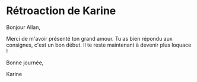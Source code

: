 # Rétroaction de Karine

Bonjour Allan,

Merci de m'avoir présenté ton grand amour. Tu as bien répondu aux consignes, c'est un bon début.
Il te reste maintenant à devenir plus loquace !

Bonne journée,

Karine
